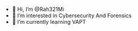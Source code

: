 - 👋 Hi, I’m @Rah321Mi
- 👀 I’m interested in Cybersecurity And Forensics
- 🌱 I’m currently learning VAPT

<!---
Rah321Mi/Rah321Mi is a ✨ special ✨ repository because its `README.md` (this file) appears on your GitHub profile.
You can click the Preview link to take a look at your changes.
--->
